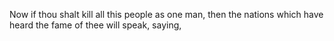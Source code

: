 Now if thou shalt kill all this people as one man, then the nations which have heard the fame of thee will speak, saying,
